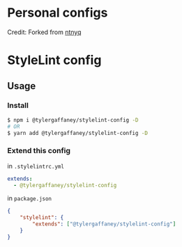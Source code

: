 # Personal configs

Credit:  Forked from [ntnyq](https://github.com/ntnyq/configs)

# StyleLint config

## Usage

### Install

```bash
$ npm i @tylergaffaney/stylelint-config -D
# OR
$ yarn add @tylergaffaney/stylelint-config -D
```

### Extend this config

in `.stylelintrc.yml`

```yaml
extends:
  - @tylergaffaney/stylelint-config
```

in `package.json`

```json
{
    "stylelint": {
        "extends": ["@tylergaffaney/stylelint-config"]
    }
}
```
